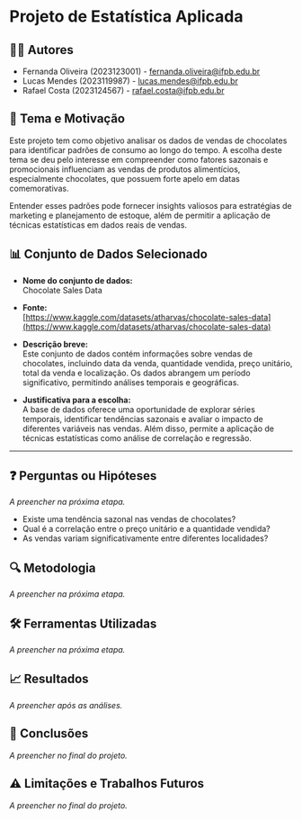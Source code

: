 # Projeto de Estatística Aplicada

## 🧑‍💻 Autores  
- Fernanda Oliveira (2023123001) - fernanda.oliveira@ifpb.edu.br  
- Lucas Mendes (2023119987) - lucas.mendes@ifpb.edu.br  
- Rafael Costa (2023124567) - rafael.costa@ifpb.edu.br  

## 🎯 Tema e Motivação  
Este projeto tem como objetivo analisar os dados de vendas de chocolates para identificar padrões de consumo ao longo do tempo. A escolha deste tema se deu pelo interesse em compreender como fatores sazonais e promocionais influenciam as vendas de produtos alimentícios, especialmente chocolates, que possuem forte apelo em datas comemorativas.

Entender esses padrões pode fornecer insights valiosos para estratégias de marketing e planejamento de estoque, além de permitir a aplicação de técnicas estatísticas em dados reais de vendas.

## 📊 Conjunto de Dados Selecionado  
- **Nome do conjunto de dados:**  
  Chocolate Sales Data

- **Fonte:**  
  [https://www.kaggle.com/datasets/atharvas/chocolate-sales-data](https://www.kaggle.com/datasets/atharvas/chocolate-sales-data)

- **Descrição breve:**  
  Este conjunto de dados contém informações sobre vendas de chocolates, incluindo data da venda, quantidade vendida, preço unitário, total da venda e localização. Os dados abrangem um período significativo, permitindo análises temporais e geográficas.

- **Justificativa para a escolha:**  
  A base de dados oferece uma oportunidade de explorar séries temporais, identificar tendências sazonais e avaliar o impacto de diferentes variáveis nas vendas. Além disso, permite a aplicação de técnicas estatísticas como análise de correlação e regressão.

---

## ❓ Perguntas ou Hipóteses  
*A preencher na próxima etapa.*  
- Existe uma tendência sazonal nas vendas de chocolates?  
- Qual é a correlação entre o preço unitário e a quantidade vendida?  
- As vendas variam significativamente entre diferentes localidades?

## 🔍 Metodologia  
*A preencher na próxima etapa.*  

## 🛠️ Ferramentas Utilizadas  
*A preencher na próxima etapa.*  

## 📈 Resultados  
*A preencher após as análises.*  

## 📌 Conclusões  
*A preencher no final do projeto.*  

## ⚠️ Limitações e Trabalhos Futuros  
*A preencher no final do projeto.*  
